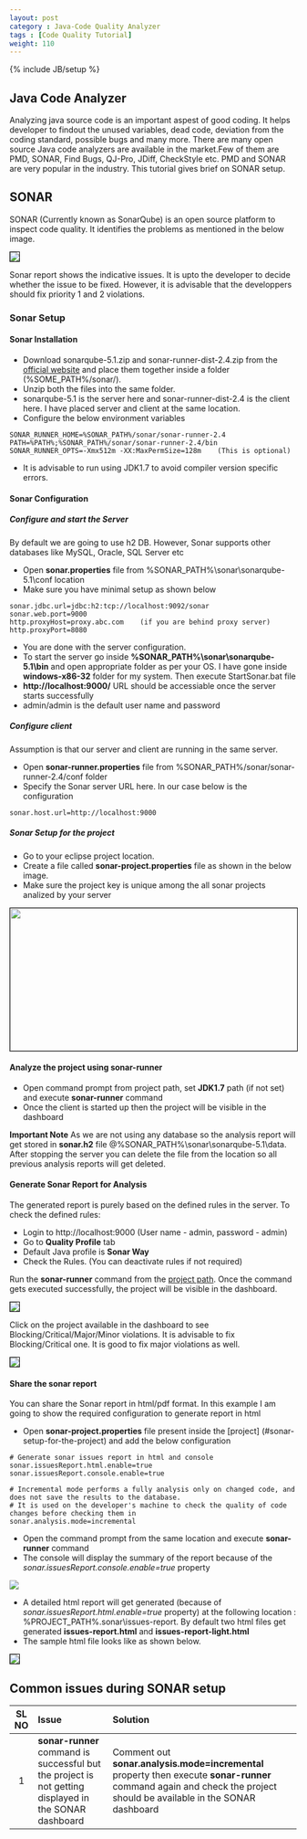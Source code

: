 ```yaml
---
layout: post
category : Java-Code Quality Analyzer
tags : [Code Quality Tutorial]
weight: 110
---
```

{% include JB/setup %}

## Java Code Analyzer
Analyzing java source code is an important aspest of good coding. It helps developer to findout the unused variables, dead code, deviation from the coding standard, possible bugs and many more. There are many open source Java code analyzers are available in the market.Few of them are PMD, SONAR, Find Bugs, QJ-Pro, JDiff, CheckStyle etc. PMD and SONAR are very popular in the industry. This tutorial gives brief on SONAR setup.

## SONAR
SONAR (Currently known as SonarQube) is an open source platform to inspect code quality. It identifies the problems as mentioned in the below image.

<img src="https://cloud.githubusercontent.com/assets/11231867/7565993/0190cab2-f812-11e4-8412-8acbc253d291.png" style="border:1px solid black">

Sonar report shows the indicative issues. It is upto the developer to decide whether the issue to be fixed. However, it is advisable that the developpers should fix priority 1 and 2 violations.

### Sonar Setup

#### Sonar Installation


- Download sonarqube-5.1.zip and sonar-runner-dist-2.4.zip from the [official website](http://www.sonarqube.org/downloads/) and place them together inside a folder (%SOME_PATH%/sonar/).
- Unzip both the files into the same folder.
- sonarqube-5.1 is the server here and sonar-runner-dist-2.4 is the client here. I have placed server and client at the same location.
- Configure the below environment variables
 
```
SONAR_RUNNER_HOME=%SONAR_PATH%/sonar/sonar-runner-2.4  
PATH=%PATH%;%SONAR_PATH%/sonar/sonar-runner-2.4/bin  
SONAR_RUNNER_OPTS=-Xmx512m -XX:MaxPermSize=128m    (This is optional)  
```


 - It is advisable to run using JDK1.7 to avoid compiler version specific errors.
 
#### Sonar Configuration

##### Configure and start the Server

By default we are going to use h2 DB. However, Sonar supports other databases like MySQL, Oracle, SQL Server etc  


 - Open **sonar.properties** file from %SONAR_PATH%\sonar\sonarqube-5.1\conf location
 - Make sure you have minimal setup as shown below
 
``` 
sonar.jdbc.url=jdbc:h2:tcp://localhost:9092/sonar  
sonar.web.port=9000  
http.proxyHost=proxy.abc.com    (if you are behind proxy server)  
http.proxyPort=8080  
```


 * You are done with the server configuration.
 * To start the server go inside **%SONAR_PATH%\sonar\sonarqube-5.1\bin** and open appropriate folder as per your OS. I have gone inside **windows-x86-32** folder for my system. Then execute StartSonar.bat file 
 * **http://localhost:9000/** URL should be accessiable once the server starts successfully
 * admin/admin is the default user name and password

##### Configure client

Assumption is that our server and client are running in the same server.


 * Open **sonar-runner.properties** file from %SONAR_PATH%/sonar/sonar-runner-2.4/conf folder
 * Specify the Sonar server URL here. In our case below is the configuration

```
sonar.host.url=http://localhost:9000  
```

##### Sonar Setup for the project


* Go to your eclipse project location.
* Create a file called **sonar-project.properties** file as shown in the below image.
* Make sure the project key is unique among the all sonar projects analized by your server  
  
<img style="border:1px solid black" src="https://cloud.githubusercontent.com/assets/11231867/7565197/9a24c41a-f80b-11e4-9136-62b1a71ef22a.png" height="250" width="850">  
  
#### Analyze the project using sonar-runner


* Open command prompt from project path, set **JDK1.7** path (if not set) and execute **sonar-runner** command
* Once the client is started up then the project will be visible in the dashboard

**Important Note**
 As we are not using any database so the analysis report will get stored in **sonar.h2** file @%SONAR_PATH%\sonar\sonarqube-5.1\data. After stopping the server you can delete the file from the location so all previous analysis reports will get deleted.

#### Generate Sonar Report for Analysis
 
 The generated report is purely based on the defined rules in the server. To check the defined rules:


  * Login to http://localhost:9000 (User name - admin, password - admin)
  * Go to **Quality Profile** tab
  * Default Java profile is **Sonar Way**
  * Check the Rules. (You can deactivate rules if not required)
  
Run the **sonar-runner** command from the [project path](#sonar-setup-for-the-project). Once the command gets executed successfully, the project will be visible in the dashboard.

<img style="border:1px solid black" src="https://cloud.githubusercontent.com/assets/11231867/7565830/b6b9cd78-f810-11e4-9119-e53bd1d6a534.png">

Click on the project available in the dashboard to see Blocking/Critical/Major/Minor violations. It is advisable to fix Blocking/Critical one. It is good to fix major violations as well.

<img style="border:1px solid black" src="https://cloud.githubusercontent.com/assets/11231867/7565865/0901db52-f811-11e4-8a96-122c8bab57f8.png">


#### Share the sonar report

You can share the Sonar report in html/pdf format. In this example I am going to show the required configuration to generate report in html


- Open **sonar-project.properties** file present inside the [project] (#sonar-setup-for-the-project) and add the below configuration

```
# Generate sonar issues report in html and console
sonar.issuesReport.html.enable=true
sonar.issuesReport.console.enable=true

# Incremental mode performs a fully analysis only on changed code, and does not save the results to the database. 
# It is used on the developer's machine to check the quality of code changes before checking them in
sonar.analysis.mode=incremental
```

- Open the command prompt from the same location and execute **sonar-runner** command
- The console will display the summary of the report because of the *sonar.issuesReport.console.enable=true* property
  
<img src="https://cloud.githubusercontent.com/assets/11231867/7583513/9c45acde-f8b3-11e4-97dc-758e1de9aefe.png"/>
  
- A detailed html report will get generated (because of *sonar.issuesReport.html.enable=true* property) at the following location : %PROJECT_PATH%\.sonar\issues-report. By default two html files get generated **issues-report.html** and **issues-report-light.html**
- The sample html file looks like as shown below.
  
<img style="border:1px solid black" src="https://cloud.githubusercontent.com/assets/11231867/7583648/f0974e7c-f8b4-11e4-875c-bc0a77cfc241.png"/>

## Common issues during SONAR setup

SL NO | Issue | Solution
:---:|:---|:---
1 | **sonar-runner** command is successful but the project is not getting displayed in the SONAR dashboard | Comment out **sonar.analysis.mode=incremental** property then execute **sonar-runner** command again and check the project should be available in the SONAR dashboard
